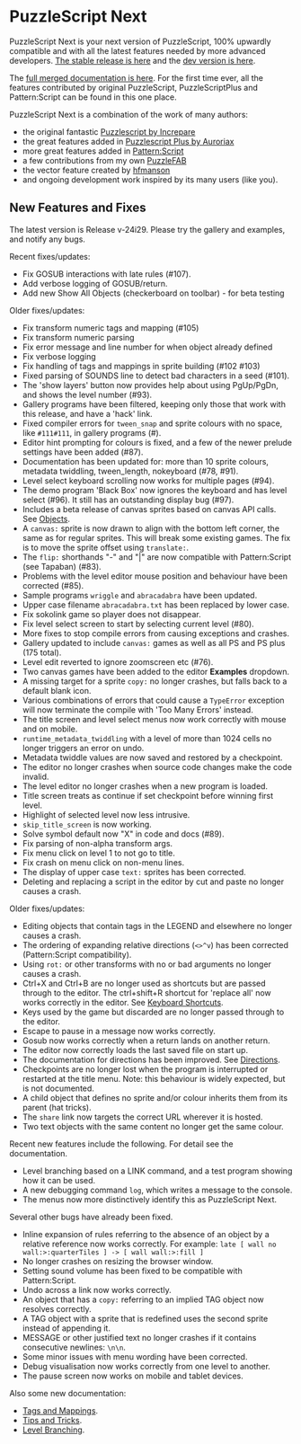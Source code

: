 # PuzzleScript Next

PuzzleScript Next is your next version of PuzzleScript, 100% upwardly compatible and with all the latest features needed by more advanced developers.
[The stable release is here](https://puzzlescriptnext.polyomino.com/) and the [dev version is here](https://david-pfx.github.io/PuzzleScriptNext/src/index.html).

The [full merged documentation is here](https://david-pfx.github.io/PuzzleScriptNext/src/Documentation).
For the first time ever, all the features contributed by original PuzzleScript, PuzzleScriptPlus and Pattern:Script can be found in this one place.

PuzzleScript Next is a combination of the work of many authors:
* the original fantastic [Puzzlescript by Increpare](https://github.com/increpare/PuzzleScript)
* the great features added in [Puzzlescript Plus by Auroriax](https://github.com/Auroriax/PuzzleScriptPlus)
* more great features added in [Pattern:Script](https://clementsparrow.github.io/Pattern-Script)
* a few contributions from my own [PuzzleFAB](https://github.com/david-pfx/PuzzleFAB)
* the vector feature created by [hfmanson](https://github.com/hfmanson/PuzzleScriptNext)
* and ongoing development work inspired by its many users (like you).

## New Features and Fixes
The latest version is Release v-24i29. 
Please try the gallery and examples, and notify any bugs.

Recent fixes/updates:
* Fix GOSUB interactions with late rules (#107).
* Add verbose logging of GOSUB/return.
* Add new Show All Objects (checkerboard on toolbar) - for beta testing

Older fixes/updates:
* Fix transform numeric tags and mapping (#105)
* Fix transform numeric parsing
* Fix error message and line number for when object already defined
* Fix verbose logging
* Fix handling of tags and mappings in sprite building (#102 #103)
* Fixed parsing of SOUNDS line to detect bad characters in a seed (#101).
* The 'show layers' button now provides help about using PgUp/PgDn, and shows the level number (#93).
* Gallery programs have been filtered, keeping only those that work with this release, and have a 'hack' link.
* Fixed compiler errors for `tween_snap` and sprite colours with no space, like `#111#111`, in gallery programs (#).
* Editor hint prompting for colours is fixed, and a few of the newer prelude settings have been added (#87).
* Documentation has been updated for: more than 10 sprite colours, metadata twiddling, tween_length, nokeyboard (#78, #91).
* Level select keyboard scrolling now works for multiple pages (#94).
* The demo program 'Black Box' now ignores the keyboard and has level select (#96).
It still has an outstanding display bug (#97).
* Includes a beta release of canvas sprites based on canvas API calls.
See [Objects](https://david-pfx.github.io/PuzzleScriptNext/src/Documentation/objects.html).
* A `canvas:` sprite is now drawn to align with the bottom left corner, the same as for regular sprites.
This will break some existing games. The fix is to move the sprite offset using `translate:`.
* The `flip:` shorthands "\-" and "\|" are now compatible with Pattern:Script (see Tapaban) (#83).
* Problems with the level editor mouse position and behaviour have been corrected (#85).
* Sample programs `wriggle` and `abracadabra` have been updated.
* Upper case filename `abracadabra.txt` has been replaced by lower case.
* Fix sokolink game so player does not disappear.
* Fix level select screen to start by selecting current level (#80).
* More fixes to stop compile errors from causing exceptions and crashes.
* Gallery updated to include `canvas:` games as well as all PS and PS plus (175 total).
* Level edit reverted to ignore zoomscreen etc (#76).
* Two canvas games have been added to the editor **Examples** dropdown.
* A missing target for a sprite `copy:` no longer crashes, but falls back to a default blank icon.
* Various combinations of errors that could cause a `TypeError` exception will now terminate the compile with 'Too Many Errors' instead.
* The title screen and level select menus now work correctly with mouse and on mobile.
* `runtime_metadata_twiddling` with a level of more than 1024 cells no longer triggers an error on undo.
* Metadata twiddle values are now saved and restored by a checkpoint.
* The editor no longer crashes when source code changes make the code invalid.
* The level editor no longer crashes when a new program is loaded.
* Title screen treats as continue if set checkpoint before winning first level.
* Highlight of selected level now less intrusive.
* `skip_title_screen` is now working.
* Solve symbol default now "X" in code and docs (#89).
* Fix parsing of non-alpha transform args.
* Fix menu click on level 1 to not go to title.
* Fix crash on menu click on non-menu lines.
* The display of upper case `text:` sprites has been corrected.
* Deleting and replacing a script in the editor by cut and paste no longer causes a crash.

Older fixes/updates:
* Editing objects that contain tags in the LEGEND and elsewhere no longer causes a crash.
* The ordering of expanding relative directions (`<>^v`) has been corrected (Pattern:Script compatibility).
* Using `rot:` or other transforms with no or bad arguments no longer causes a crash.
* Ctrl+X and Ctrl+B are no longer used as shortcuts but are passed through to the editor.
The ctrl+shift+R shortcut for 'replace all' now works correctly in the editor.
See [Keyboard Shortcuts](https://david-pfx.github.io/PuzzleScriptNext/src/Documentation/keyboard_shortcuts.html).
* Keys used by the game but discarded are no longer passed through to the editor.
* Escape to pause in a message now works correctly.
* Gosub now works correctly when a return lands on another return.
* The editor now correctly loads the last saved file on start up.
* The documentation for directions has been improved.
See [Directions](https://david-pfx.github.io/PuzzleScriptNext/src/Documentation/directions.html).
* Checkpoints are no longer lost when the program is interrupted or restarted at the title menu. 
Note: this behaviour is widely expected, but is not documented.
* A child object that defines no sprite and/or colour inherits them from its parent (hat tricks).
* The `share` link now targets the correct URL wherever it is hosted.
* Two text objects with the same content no longer get the same colour.

Recent new features include the following. For detail see the documentation.
* Level branching based on a LINK command, and a test program showing how it can be used.
* A new debugging command `log`, which writes a message to the console.
* The menus now more distinctively identify this as PuzzleScript Next.

Several other bugs have already been fixed.
* Inline expansion of rules referring to the absence of an object by a relative reference now works correctly.
For example: `late [ wall no wall:>:quarterTiles ] -> [ wall wall:>:fill ]`
* No longer crashes on resizing the browser window.
* Setting sound volume has been fixed to be compatible with Pattern:Script.
* Undo across a link now works correctly.
* An object that has a `copy:` referring to an implied TAG object now resolves correctly.
* A TAG object with a sprite that is redefined uses the second sprite instead of appending it.
* MESSAGE or other justified text no longer crashes if it contains consecutive newlines: `\n\n`.
* Some minor issues with menu wording have been corrected.
* Debug visualisation now works correctly from one level to another.
* The pause screen now works on mobile and tablet devices.

Also some new documentation:
* [Tags and Mappings](https://david-pfx.github.io/PuzzleScriptNext/src/Documentation/tags_and_mappings.html).
* [Tips and Tricks](https://david-pfx.github.io/PuzzleScriptNext/src/Documentation/tips_and_tricks.html).
* [Level Branching](https://david-pfx.github.io/PuzzleScriptNext/src/Documentation/levels.html#branching).

